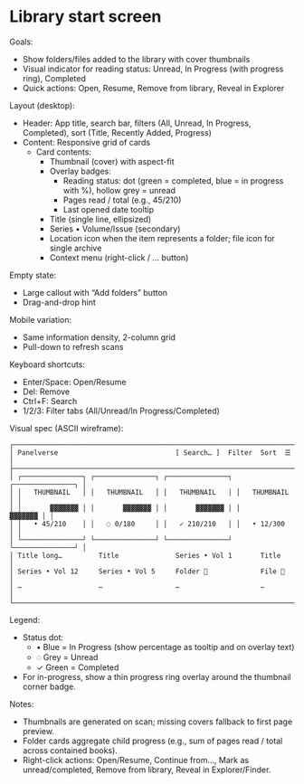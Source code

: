 # Library start screen

Goals:
- Show folders/files added to the library with cover thumbnails
- Visual indicator for reading status: Unread, In Progress (with progress ring), Completed
- Quick actions: Open, Resume, Remove from library, Reveal in Explorer

Layout (desktop):
- Header: App title, search bar, filters (All, Unread, In Progress, Completed), sort (Title, Recently Added, Progress)
- Content: Responsive grid of cards
  - Card contents:
    - Thumbnail (cover) with aspect-fit
    - Overlay badges:
      - Reading status: dot (green = completed, blue = in progress with %), hollow grey = unread
      - Pages read / total (e.g., 45/210)
      - Last opened date tooltip
    - Title (single line, ellipsized)
    - Series • Volume/Issue (secondary)
    - Location icon when the item represents a folder; file icon for single archive
    - Context menu (right-click / … button)

Empty state:
- Large callout with “Add folders” button
- Drag-and-drop hint

Mobile variation:
- Same information density, 2-column grid
- Pull-down to refresh scans

Keyboard shortcuts:
- Enter/Space: Open/Resume
- Del: Remove
- Ctrl+F: Search
- 1/2/3: Filter tabs (All/Unread/In Progress/Completed)

Visual spec (ASCII wireframe):

```
┌───────────────────────────────────────────────────────────────────────┐
│ Panelverse                             [ Search… ]  Filter  Sort  ☰  │
├───────────────────────────────────────────────────────────────────────┤
│ ┌───────────────┐ ┌───────────────┐ ┌───────────────┐ ┌───────────────┐ │
│ │   THUMBNAIL   │ │   THUMBNAIL   │ │   THUMBNAIL   │ │   THUMBNAIL   │ │
│ │       ▓▓▓▓▓▓▓ │ │       ▓▓▓▓▓▓▓ │ │       ▓▓▓▓▓▓▓ │ │       ▓▓▓▓▓▓▓ │ │
│ │   • 45/210    │ │   ◌ 0/180     │ │   ✓ 210/210   │ │   • 12/300    │ │
│ └───────────────┘ └───────────────┘ └───────────────┘ └───────────────┘ │
│ Title long…         Title              Series • Vol 1       Title        │
│ Series • Vol 12     Series • Vol 5     Folder 📁             File 📄      │
│ ⋯                   ⋯                  ⋯                    ⋯           │
└───────────────────────────────────────────────────────────────────────┘
```

Legend:
- Status dot:
  - • Blue = In Progress (show percentage as tooltip and on overlay text)
  - ◌ Grey = Unread
  - ✓ Green = Completed
- For in-progress, show a thin progress ring overlay around the thumbnail corner badge.

Notes:
- Thumbnails are generated on scan; missing covers fallback to first page preview.
- Folder cards aggregate child progress (e.g., sum of pages read / total across contained books).
- Right-click actions: Open/Resume, Continue from…, Mark as unread/completed, Remove from library, Reveal in Explorer/Finder.


